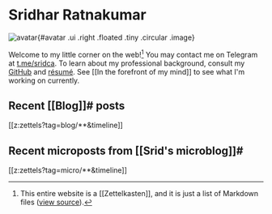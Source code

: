 # Sridhar Ratnakumar

![avatar][avatar]{#avatar .ui .right .floated .tiny .circular .image}

Welcome to my little corner on the web![^z] You may contact me on Telegram at [t.me/sridca](https://t.me/sridca). To learn about my professional background, consult my [GitHub](https://github.com/srid) and [résumé][resume]. See [[In the forefront of my mind]] to see what I'm working on currently.

[^z]: This entire website is a [[Zettelkasten]], and it is just a list of Markdown files ([view source](https://github.com/srid/notes.srid.ca)).

[avatar]: https://srid.keybase.pub/me.jpeg
[resume]: https://srid.keybase.pub/resume.pdf

## Recent [[Blog]]# posts <a href="blog.xml" aria-label="Blog Atom feed"><i class="rss icon"></i></a>

[[z:zettels?tag=blog/**&timeline]]

## Recent microposts from [[Srid's microblog]]# <a href="microblog.xml" aria-label="Microblog Atom feed"><i class="rss icon"></i></a>

[[z:zettels?tag=micro/**&timeline]]
